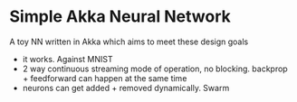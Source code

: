 # Simple Akka Neural Network

A toy NN written in Akka which aims to meet these design goals
- it works.   Against MNIST
- 2 way continuous streaming mode of operation, no blocking.  backprop + feedforward can happen at the same time
- neurons can get added + removed dynamically.  Swarm

 
